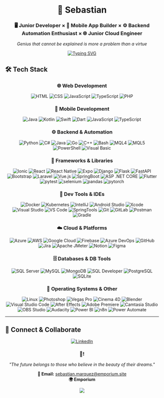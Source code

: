 <div align="center">

# 🌟 Sebastian

### 🖥️ Junior Developer × 📱 Mobile App Builder × ⚙️ Backend Automation Enthusiast × 🌐 Junior Cloud Engineer

*Genius that cannot be explained is more a problem than a virtue*

[![Typing SVG](https://readme-typing-svg.demolab.com?font=Fira+Code&weight=500&size=20&duration=3000&pause=1000&color=50C878&center=true&vCenter=true&multiline=true&width=700&height=80&lines=Driven+by+Curiosity+and+Growth;Code%2C+Learn%2C+Improve%2C+Repeat+🔁)](https://git.io/typing-svg)

</div>


## 🛠️ Tech Stack

<div align="center">

### 🌐 Web Development
![HTML](https://img.shields.io/badge/HTML-E34F26?logo=html5&logoColor=white&style=for-the-badge)
![CSS](https://img.shields.io/badge/CSS-1572B6?logo=css3&logoColor=white&style=for-the-badge)
![JavaScript](https://img.shields.io/badge/JavaScript-F7DF1E?logo=javascript&logoColor=black&style=for-the-badge)
![TypeScript](https://img.shields.io/badge/TypeScript-3178C6?logo=typescript&logoColor=white&style=for-the-badge)
![PHP](https://img.shields.io/badge/PHP-777BB4?logo=php&logoColor=white&style=for-the-badge)

### 📱 Mobile Development
![Java](https://img.shields.io/badge/Java-007396?logo=java&logoColor=white&style=for-the-badge)
![Kotlin](https://img.shields.io/badge/Kotlin-7F52FF?logo=kotlin&logoColor=white&style=for-the-badge)
![Swift](https://img.shields.io/badge/Swift-FA7343?logo=swift&logoColor=white&style=for-the-badge)
![Dart](https://img.shields.io/badge/Dart-0175C2?logo=dart&logoColor=white&style=for-the-badge)
![JavaScript](https://img.shields.io/badge/JavaScript-F7DF1E?logo=javascript&logoColor=black&style=for-the-badge)
![TypeScript](https://img.shields.io/badge/TypeScript-3178C6?logo=typescript&logoColor=white&style=for-the-badge)

### ⚙️ Backend & Automation
![Python](https://img.shields.io/badge/Python-3776AB?logo=python&logoColor=white&style=for-the-badge)
![C#](https://img.shields.io/badge/C%23-239120?logo=csharp&logoColor=white&style=for-the-badge)
![Java](https://img.shields.io/badge/Java-007396?logo=java&logoColor=white&style=for-the-badge)
![Go](https://img.shields.io/badge/Go-00ADD8?logo=go&logoColor=white&style=for-the-badge)
![C++](https://img.shields.io/badge/C++-00599C?logo=cplusplus&logoColor=white&style=for-the-badge)
![Bash](https://img.shields.io/badge/Bash-4EAA25?logo=gnu-bash&logoColor=white&style=for-the-badge)
![MQL4](https://img.shields.io/badge/MQL4-000000?logo=metatrader&logoColor=white&style=for-the-badge)
![MQL5](https://img.shields.io/badge/MQL5-000000?logo=metatrader&logoColor=white&style=for-the-badge)
![PowerShell](https://img.shields.io/badge/PowerShell-5391FE?logo=powershell&logoColor=white&style=for-the-badge)
![Visual Basic](https://img.shields.io/badge/Visual%20Basic-512BD4?logo=dotnet&logoColor=white&style=for-the-badge)


### 🧰 Frameworks & Libraries

![Ionic](https://img.shields.io/badge/Ionic-3880FF?logo=ionic&logoColor=white&style=for-the-badge)
![React](https://img.shields.io/badge/React-61DAFB?logo=react&logoColor=black&style=for-the-badge)
![React Native](https://img.shields.io/badge/React%20Native-61DAFB?logo=react&logoColor=black&style=for-the-badge)
![Expo](https://img.shields.io/badge/Expo-000020?logo=expo&logoColor=white&style=for-the-badge)
![Django](https://img.shields.io/badge/Django-092E20?logo=django&logoColor=white&style=for-the-badge)
![Flask](https://img.shields.io/badge/Flask-000000?logo=flask&logoColor=white&style=for-the-badge)
![FastAPI](https://img.shields.io/badge/FastAPI-009688?logo=fastapi&logoColor=white&style=for-the-badge)
![Bootstrap](https://img.shields.io/badge/Bootstrap-7952B3?logo=bootstrap&logoColor=white&style=for-the-badge)
![Laravel](https://img.shields.io/badge/Laravel-FF2D20?logo=laravel&logoColor=white&style=for-the-badge)
![Vue.js](https://img.shields.io/badge/Vue.js-4FC08D?logo=vue.js&logoColor=white&style=for-the-badge)
![SpringBoot](https://img.shields.io/badge/Spring%20Boot-6DB33F?logo=spring&logoColor=white&style=for-the-badge)
![ASP .NET CORE](https://img.shields.io/badge/ASP.NET-512BD4?logo=dotnet&logoColor=white&style=for-the-badge)
![Flutter](https://img.shields.io/badge/Flutter-02569B?logo=flutter&logoColor=white&style=for-the-badge)
![pytest](https://img.shields.io/badge/Pytest-0A9EDC?logo=pytest&logoColor=white&style=for-the-badge)
![selenium](https://img.shields.io/badge/Selenium-43B02A?logo=selenium&logoColor=white&style=for-the-badge)
![pandas](https://img.shields.io/badge/Pandas-150458?logo=pandas&logoColor=white&style=for-the-badge)
![pytorch](https://img.shields.io/badge/PyTorch-EE4C2C?logo=pytorch&logoColor=white&style=for-the-badge)

### 🧪 Dev Tools & IDEs

![Docker](https://img.shields.io/badge/Docker-2496ED?logo=docker&logoColor=white&style=for-the-badge)
![Kubernetes](https://img.shields.io/badge/Kubernetes-326CE5?logo=kubernetes&logoColor=white&style=for-the-badge)
![IntelliJ](https://img.shields.io/badge/IntelliJ%20IDEA-000000?logo=intellijidea&logoColor=white&style=for-the-badge)
![Android Studio](https://img.shields.io/badge/Android%20Studio-3DDC84?logo=androidstudio&logoColor=white&style=for-the-badge)
![Xcode](https://img.shields.io/badge/Xcode-147EFB?logo=xcode&logoColor=white&style=for-the-badge)
![Visual Studio](https://img.shields.io/badge/Visual%20Studio-5C2D91?logo=visualstudio&logoColor=white&style=for-the-badge)
![VS Code](https://img.shields.io/badge/Visual%20Studio%20Code-007ACC?logo=visualstudiocode&logoColor=white&style=for-the-badge)
![SpringTools](https://img.shields.io/badge/Spring%20Tools-6DB33F?logo=spring&logoColor=white&style=for-the-badge)
![Git](https://img.shields.io/badge/Git-F05032?logo=git&logoColor=white&style=for-the-badge)
![GitLab](https://img.shields.io/badge/GitLab-FC6D26?logo=gitlab&logoColor=white&style=for-the-badge)
![Postman](https://img.shields.io/badge/Postman-FF6C37?logo=postman&logoColor=white&style=for-the-badge)
![Gradle](https://img.shields.io/badge/Gradle-02303A?logo=gradle&logoColor=white&style=for-the-badge)

### ☁️ Cloud & Platforms

![Azure](https://img.shields.io/badge/Microsoft%20Azure-0078D4?logo=microsoftazure&logoColor=white&style=for-the-badge)
![AWS](https://img.shields.io/badge/Amazon%20AWS-232F3E?logo=amazonaws&logoColor=white&style=for-the-badge)
![Google Cloud](https://img.shields.io/badge/Google%20Cloud-4285F4?logo=googlecloud&logoColor=white&style=for-the-badge)
![Firebase](https://img.shields.io/badge/Firebase-FFCA28?logo=firebase&logoColor=black&style=for-the-badge)
![Azure DevOps](https://img.shields.io/badge/Azure%20DevOps-0078D7?logo=azuredevops&logoColor=white&style=for-the-badge)
![GitHub](https://img.shields.io/badge/GitHub-181717?logo=github&logoColor=white&style=for-the-badge)
![Jira](https://img.shields.io/badge/Jira-0052CC?logo=jira&logoColor=white&style=for-the-badge)
![Apache JMeter](https://img.shields.io/badge/Apache%20JMeter-D22128?logo=apachejmeter&logoColor=white&style=for-the-badge)
![Notion](https://img.shields.io/badge/Notion-000000?logo=notion&logoColor=white&style=for-the-badge)
![Figma](https://img.shields.io/badge/Figma-F24E1E?logo=figma&logoColor=white&style=for-the-badge)

### 🗄️ Databases & DB Tools

![SQL Server](https://img.shields.io/badge/Microsoft%20SQL%20Server-CC2927?logo=microsoftsqlserver&logoColor=white&style=for-the-badge)
![MySQL](https://img.shields.io/badge/MySQL-4479A1?logo=mysql&logoColor=white&style=for-the-badge)
![MongoDB](https://img.shields.io/badge/MongoDB-47A248?logo=mongodb&logoColor=white&style=for-the-badge)
![SQL Developer](https://img.shields.io/badge/Oracle-FF0000?logo=oracle&logoColor=white&style=for-the-badge)
![PostgreSQL](https://img.shields.io/badge/PostgreSQL-4169E1?logo=postgresql&logoColor=white&style=for-the-badge)
![SQLite](https://img.shields.io/badge/SQLite-003B57?logo=sqlite&logoColor=white&style=for-the-badge)

### 🐧 Operating Systems & Other

![Linux](https://img.shields.io/badge/Linux-FCC624?logo=linux&logoColor=black&style=for-the-badge)
![Photoshop](https://img.shields.io/badge/Adobe%20Photoshop-31A8FF?logo=adobephotoshop&logoColor=white&style=for-the-badge)
![Vegas Pro](https://img.shields.io/badge/Vegas%20Pro-000000?logo=sony&logoColor=white&style=for-the-badge)
![Cinema 4D](https://img.shields.io/badge/Cinema%204D-011A6A?logo=maxon&logoColor=white&style=for-the-badge)
![Blender](https://img.shields.io/badge/Blender-F5792A?logo=blender&logoColor=white&style=for-the-badge)
![Visual Studio Code](https://img.shields.io/badge/Visual%20Studio%20Code-007ACC?logo=visualstudiocode&logoColor=white&style=for-the-badge)
![After Effects](https://img.shields.io/badge/After%20Effects-9999FF?logo=adobe&logoColor=white&style=for-the-badge)
![Adobe Premiere](https://img.shields.io/badge/Adobe%20Premiere-EA77FF?logo=adobe&logoColor=white&style=for-the-badge)
![Camtasia Studio](https://img.shields.io/badge/Camtasia-1C9B3E?logo=techsmith&logoColor=white&style=for-the-badge)
![OBS Studio](https://img.shields.io/badge/OBS%20Studio-302E31?logo=obsstudio&logoColor=white&style=for-the-badge)
![Audacity](https://img.shields.io/badge/Audacity-0000CC?logo=audacity&logoColor=white&style=for-the-badge)
![Power BI](https://img.shields.io/badge/Power%20BI-F2C811?logo=powerbi&logoColor=black&style=for-the-badge)
![n8n](https://img.shields.io/badge/n8n-EF5A28?logo=n8n&logoColor=white&style=for-the-badge)
![Power Automate](https://img.shields.io/badge/Power%20Automate-0066FF?logo=powerautomate&logoColor=white&style=for-the-badge)




</div>

---


## 🤝 Connect & Collaborate

<div align="center">

[![LinkedIn](https://img.shields.io/badge/LinkedIn-0077B5?style=for-the-badge&logo=linkedin&logoColor=white)](https://www.linkedin.com/in/sebastián-márquez-226325261/)


### 💌!

*"The future belongs to those who believe in the beauty of their dreams."*

**📧 Email:** [sebastian.marquez@emporium.site](mailto:your.email@example.com)  
**🌍 Emporium**

</div>

<div align="center">
  <img src="https://capsule-render.vercel.app/api?type=waving&color=gradient&customColorList=6,11,20&height=100&section=footer&text=Thanks%20for%20visiting!&fontSize=16&fontColor=fff&animation=twinkling"/>
</div>
